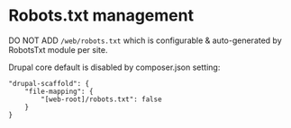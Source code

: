 # Robots.txt management

DO NOT ADD `/web/robots.txt` which is configurable & auto-generated by RobotsTxt module per site.

Drupal core default is disabled by composer.json setting:
```
"drupal-scaffold": {
    "file-mapping": {
        "[web-root]/robots.txt": false
    }
}
```
